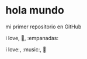 # hola mundo

mi primer repositorio en GitHub

i love, :icecream:, :empanadas:

i love:, :music:, :pizza:
